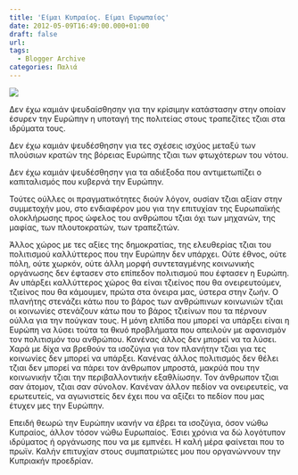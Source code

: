 ```yaml
---
title: 'Είμαι Κυπραίος. Είμαι Ευρωπαίος'
date: 2012-05-09T16:49:00.000+01:00
draft: false
url: 
tags:
  - Blogger Archive
categories: Παλιά
---
```


[![](https://blogger.googleusercontent.com/img/b/R29vZ2xl/AVvXsEg3vT6NVaRRtZ5HNg7SWg6s5O9HAbs-jZaJaMFb_iOcIQv6z8CfuvxZ1UPyNL5j4DrPWP7nkRn6qxFFUKEWi9VT_TFsoBUmbVvyhWW8Y0OOt0W2E73W55sP42_3fOmP2D0hNi_W9UgvDeY/s320/euro++5.jpg)](https://blogger.googleusercontent.com/img/b/R29vZ2xl/AVvXsEg3vT6NVaRRtZ5HNg7SWg6s5O9HAbs-jZaJaMFb_iOcIQv6z8CfuvxZ1UPyNL5j4DrPWP7nkRn6qxFFUKEWi9VT_TFsoBUmbVvyhWW8Y0OOt0W2E73W55sP42_3fOmP2D0hNi_W9UgvDeY/s1600/euro++5.jpg)

  
  
Δεν έχω καμιάν ψευδαίσθησην για την κρίσιμην κατάστασην στην οποίαν έσυρεν την Ευρώπην η υποταγή της πολιτείας στους τραπεζίτες τζιαι στα ιδρύματα τους.  
  
Δεν έχω καμιάν ψευδέσθησην για τες σχέσεις ισχύος μεταξύ των πλούσιων κρατών της βόρειας Ευρώπης τζιαι των φτωχότερων του νότου.  
  
Δεν έχω καμιάν ψευδέσθησην για τα αδιέξοδα που αντιμετωπίζει ο καπιταλισμός που κυβερνά την Ευρώπην.  
  
Τούτες ούλλες οι πραγματικότητες διούν λόγον, ουσίαν τζιαι αξίαν στην συμμετοχήν μου, στο ενδιαφέρον μου για την επιτυχίαν της Ευρωπαϊκής ολοκλήρωσης προς ώφελος του ανθρώπου τζιαι όχι των μηχανών, της μαφίας, των πλουτοκρατών, των τραπεζιτών.  
  
Άλλος χώρος με τες αξίες της δημοκρατίας, της ελευθερίας τζιαι του πολιτισμού καλλύττερος που την Ευρώπην δεν υπάρχει. Ούτε έθνος, ούτε πόλη, ούτε χωρκόν, ούτε άλλη μορφή συντεταγμένης κοινωνικής οργάνωσης δεν έφτασεν στο επίπεδον πολιτισμού που έφτασεν η Ευρώπη. Αν υπάρξει καλλύττερος χώρος θα είναι τζιείνος που θα ονειρευτούμεν, τζιείνος που θα κάμουμεν, πρώτα στα όνειρα μας, ύστερα στην ζωήν. Ο πλανήτης στενάζει κάτω που το βάρος των ανθρώπινων κοινωνιών τζιαι οι κοινωνίες στενάζουν κάτω που το βάρος τζιείνων που τα πέρνουν ούλλα για την πούγκαν τους. Η μόνη ελπίδα που μπορεί να υπάρξει είναι η Ευρώπη να λύσει τούτα τα θκυό προβλήματα που απειλούν με αφανισμόν τον πολιτισμόν του ανθρώπου. Κανένας άλλος δεν μπορεί να τα λύσει. Χαρά με δίχα να βρεθούν τα ισοζύγια για τον πλανήτην τζιαι για τες κοινωνίες δεν μπορεί να υπάρξει. Κανένας άλλος πολιτισμός δεν θέλει τζιαι δεν μπορεί να πάρει τον άνθρωπον μπροστά, μακρύά που την κοινωνικήν τζιαι την περιβαλλοντικήν εξαθλίωσην. Τον άνθρωπον τζιαι σαν άτομον, τζιαι σαν σύνολον. Κανέναν άλλον πεδίον να ονειρευτείς, να ερωτευτείς, να αγωνιστείς δεν έχει που να αξίζει το πεδίον που μας έτυχεν μες την Ευρώπην.  
  
Επειδή θεωρώ την Ευρώπην ικανήν να έβρει τα ισοζύγια, όσον νώθω Κυπραίος, άλλον τόσον νώθω Ευρωπαίος. Έσιει χρόνια να δώ λογότυπον ιδρύματος ή οργάνωσης που να με εμπνέει. Η καλή μέρα φαίνεται που το πρωϊν. Καλήν επιτυχίαν στους συμπατριώτες μου που οργανώννουν την Κυπριακήν προεδρίαν.
